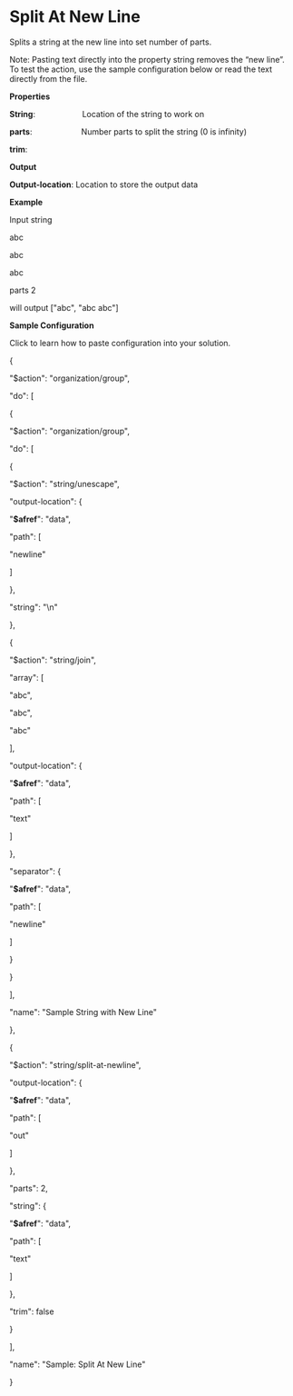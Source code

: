 # Split At New Line

Splits a string at the new line into set number of parts.

Note: Pasting text directly into the property string removes the “new line”. To test the action, use the sample configuration below or read the text directly from the file.

 **Properties**
 

**String**:                     Location of the string to work on

**parts**:                      Number parts to split the string (0 is infinity)

**trim**:

 **Output**
 

**Output-location**: Location to store the output data

**Example**

Input string

abc

abc

abc

parts 2

will output ["abc", "abc abc"]

**Sample Configuration**

Click to learn how to paste configuration into your solution.

{

"$action": "organization/group",

"do": [

{

"$action": "organization/group",

"do": [

{

"$action": "string/unescape",

"output-location": {

"__$afref__": "data",

"path": [

"newline"

]

},

"string": "\\n"

},

{

"$action": "string/join",

"array": [

"abc",

"abc",

"abc"

],

"output-location": {

"__$afref__": "data",

"path": [

"text"

]

},

"separator": {

"__$afref__": "data",

"path": [

"newline"

]

}

}

],

"name": "Sample String with New Line"

},

{

"$action": "string/split-at-newline",

"output-location": {

"__$afref__": "data",

"path": [

"out"

]

},

"parts": 2,

"string": {

"__$afref__": "data",

"path": [

"text"

]

},

"trim": false

}

],

"name": "Sample: Split At New Line"

}